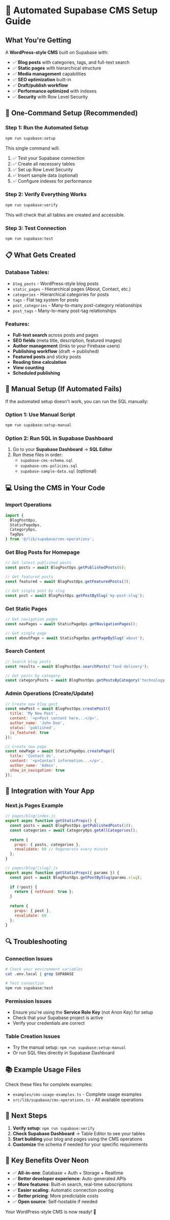 # 🚀 Automated Supabase CMS Setup Guide

## **What You're Getting**

A **WordPress-style CMS** built on Supabase with:
- ✅ **Blog posts** with categories, tags, and full-text search
- ✅ **Static pages** with hierarchical structure  
- ✅ **Media management** capabilities
- ✅ **SEO optimization** built-in
- ✅ **Draft/publish workflow**
- ✅ **Performance optimized** with indexes
- ✅ **Security** with Row Level Security

## **🎯 One-Command Setup (Recommended)**

### **Step 1: Run the Automated Setup**

```bash
npm run supabase:setup
```

This single command will:
1. ✅ Test your Supabase connection
2. ✅ Create all necessary tables
3. ✅ Set up Row Level Security
4. ✅ Insert sample data (optional)
5. ✅ Configure indexes for performance

### **Step 2: Verify Everything Works**

```bash
npm run supabase:verify
```

This will check that all tables are created and accessible.

### **Step 3: Test Connection**

```bash
npm run supabase:test
```

## **📋 What Gets Created**

### **Database Tables:**
- `blog_posts` - WordPress-style blog posts
- `static_pages` - Hierarchical pages (About, Contact, etc.)
- `categories` - Hierarchical categories for posts
- `tags` - Flat tag system for posts
- `post_categories` - Many-to-many post-category relationships
- `post_tags` - Many-to-many post-tag relationships

### **Features:**
- **Full-text search** across posts and pages
- **SEO fields** (meta title, description, featured images)
- **Author management** (links to your Firebase users)
- **Publishing workflow** (draft → published)
- **Featured posts** and sticky posts
- **Reading time calculation**
- **View counting**
- **Scheduled publishing**

## **🔧 Manual Setup (If Automated Fails)**

If the automated setup doesn't work, you can run the SQL manually:

### **Option 1: Use Manual Script**
```bash
npm run supabase:setup-manual
```

### **Option 2: Run SQL in Supabase Dashboard**

1. Go to your **Supabase Dashboard** → **SQL Editor**
2. Run these files in order:
   - `supabase-cms-schema.sql`
   - `supabase-cms-policies.sql`
   - `supabase-sample-data.sql` (optional)

## **💻 Using the CMS in Your Code**

### **Import Operations**
```javascript
import { 
  BlogPostOps, 
  StaticPageOps, 
  CategoryOps, 
  TagOps 
} from '@/lib/supabase/cms-operations';
```

### **Get Blog Posts for Homepage**
```javascript
// Get latest published posts
const posts = await BlogPostOps.getPublishedPosts(6);

// Get featured posts
const featured = await BlogPostOps.getFeaturedPosts(3);

// Get single post by slug
const post = await BlogPostOps.getPostBySlug('my-post-slug');
```

### **Get Static Pages**
```javascript
// Get navigation pages
const navPages = await StaticPageOps.getNavigationPages();

// Get single page
const aboutPage = await StaticPageOps.getPageBySlug('about');
```

### **Search Content**
```javascript
// Search blog posts
const results = await BlogPostOps.searchPosts('food delivery');

// Get posts by category
const categoryPosts = await BlogPostOps.getPostsByCategory('technology');
```

### **Admin Operations (Create/Update)**
```javascript
// Create new blog post
const newPost = await BlogPostOps.createPost({
  title: 'My New Post',
  content: '<p>Post content here...</p>',
  author_name: 'John Doe',
  status: 'published',
  is_featured: true
});

// Create new page
const newPage = await StaticPageOps.createPage({
  title: 'Contact Us',
  content: '<p>Contact information...</p>',
  author_name: 'Admin',
  show_in_navigation: true
});
```

## **🎨 Integration with Your App**

### **Next.js Pages Example**
```javascript
// pages/blog/index.js
export async function getStaticProps() {
  const posts = await BlogPostOps.getPublishedPosts(10);
  const categories = await CategoryOps.getAllCategories();
  
  return {
    props: { posts, categories },
    revalidate: 60 // Regenerate every minute
  };
}

// pages/blog/[slug].js
export async function getStaticProps({ params }) {
  const post = await BlogPostOps.getPostBySlug(params.slug);
  
  if (!post) {
    return { notFound: true };
  }
  
  return {
    props: { post },
    revalidate: 60
  };
}
```

## **🔍 Troubleshooting**

### **Connection Issues**
```bash
# Check your environment variables
cat .env.local | grep SUPABASE

# Test connection
npm run supabase:test
```

### **Permission Issues**
- Ensure you're using the **Service Role Key** (not Anon Key) for setup
- Check that your Supabase project is active
- Verify your credentials are correct

### **Table Creation Issues**
- Try the manual setup: `npm run supabase:setup-manual`
- Or run SQL files directly in Supabase Dashboard

## **📚 Example Usage Files**

Check these files for complete examples:
- `examples/cms-usage-examples.ts` - Complete usage examples
- `src/lib/supabase/cms-operations.ts` - All available operations

## **🚀 Next Steps**

1. **Verify setup**: `npm run supabase:verify`
2. **Check Supabase Dashboard** → Table Editor to see your tables
3. **Start building** your blog and pages using the CMS operations
4. **Customize** the schema if needed for your specific requirements

## **🎯 Key Benefits Over Neon**

- ✅ **All-in-one**: Database + Auth + Storage + Realtime
- ✅ **Better developer experience**: Auto-generated APIs
- ✅ **More features**: Built-in search, real-time subscriptions
- ✅ **Easier scaling**: Automatic connection pooling
- ✅ **Better pricing**: More predictable costs
- ✅ **Open source**: Self-hostable if needed

Your WordPress-style CMS is now ready! 🎉
